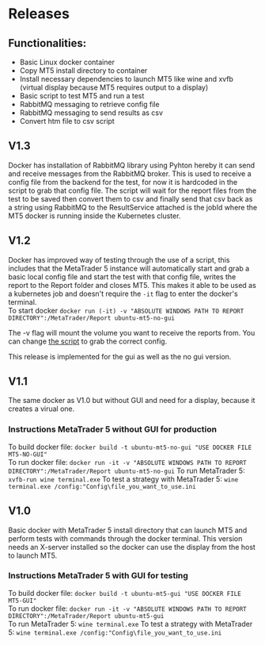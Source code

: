# Releases

## Functionalities:
- Basic Linux docker container
- Copy MT5 install directory to container
- Install necessary dependencies to launch MT5 like wine and xvfb (virtual display because MT5 requires output to a display)
- Basic script to test MT5 and run a test
- RabbitMQ messaging to retrieve config file
- RabbitMQ messaging to send results as csv
- Convert htm file to csv script



## V1.3
Docker has installation of RabbitMQ library using Pyhton hereby it can send and receive messages from the RabbitMQ broker. This is used to receive a config file from the backend for the test, for now it is hardcoded in the script to grab that config file. The script will wait for the report files from the test to be saved then convert them to csv and finally send that csv back as a string using RabbitMQ to the ResultService attached is the jobId where the MT5 docker is running inside the Kubernetes cluster.


## V1.2
Docker has improved way of testing through the use of a script, this includes that the MetaTrader 5 instance will automatically start and grab a basic local config file and start the test with that config file, writes the report to the Report folder and closes MT5. This makes it able to be used as a kubernetes job and doesn't require the ```-it``` flag to enter the docker's terminal.  
To start docker ```docker run (-it) -v "ABSOLUTE WINDOWS PATH TO REPORT DIRECTORY":/MetaTrader/Report ubuntu-mt5-no-gui```

The -v flag will mount the volume you want to receive the reports from. You can change [the script](https://github.com/S-A-RB05/MetaTraderContainer/blob/main/MetaTrader_5_32bit/MetaTrader5/run_test_nogui.sh) to grab the correct config.

This release is implemented for the gui as well as the no gui version.




## V1.1
The same docker as V1.0 but without GUI and need for a display, because it creates a virual one.

### Instructions MetaTrader 5 without GUI for production
To build docker file: ```docker build -t ubuntu-mt5-no-gui "USE DOCKER FILE MT5-NO-GUI"```  
To run docker file: ```docker run -it -v "ABSOLUTE WINDOWS PATH TO REPORT DIRECTORY":/MetaTrader/Report ubuntu-mt5-no-gui``` 
To run MetaTrader 5: ```xvfb-run wine terminal.exe```
To test a strategy with MetaTrader 5: ```wine terminal.exe /config:"Config\file_you_want_to_use.ini```


## V1.0
Basic docker with MetaTrader 5 install directory that can launch MT5 and perform tests with commands through the docker terminal. This version needs an X-server installed so the docker can use the display from the host to launch MT5.

### Instructions MetaTrader 5 with GUI for testing
To build docker file: ```docker build -t ubuntu-mt5-gui "USE DOCKER FILE MT5-GUI"```  
To run docker file: ```docker run -it -v "ABSOLUTE WINDOWS PATH TO REPORT DIRECTORY":/MetaTrader/Report ubuntu-mt5-gui```  
To run MetaTrader 5: ```wine terminal.exe```
To test a strategy with MetaTrader 5: ```wine terminal.exe /config:"Config\file_you_want_to_use.ini```





